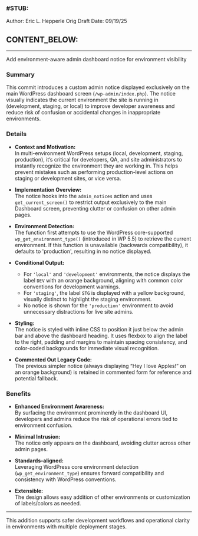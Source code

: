 ### #STUB: 

Author: Eric L. Hepperle
Orig Draft Date:
09/19/25


## CONTENT_BELOW: ##

---



Add environment-aware admin dashboard notice for environment visibility

### Summary
This commit introduces a custom admin notice displayed exclusively on the main WordPress dashboard screen (`/wp-admin/index.php`). The notice visually indicates the current environment the site is running in (development, staging, or local) to improve developer awareness and reduce risk of confusion or accidental changes in inappropriate environments.

### Details

- **Context and Motivation:**  
  In multi-environment WordPress setups (local, development, staging, production), it’s critical for developers, QA, and site administrators to instantly recognize the environment they are working in. This helps prevent mistakes such as performing production-level actions on staging or development sites, or vice versa.

- **Implementation Overview:**  
  The notice hooks into the `admin_notices` action and uses `get_current_screen()` to restrict output exclusively to the main Dashboard screen, preventing clutter or confusion on other admin pages.

- **Environment Detection:**  
  The function first attempts to use the WordPress core-supported `wp_get_environment_type()` (introduced in WP 5.5) to retrieve the current environment. If this function is unavailable (backwards compatibility), it defaults to 'production', resulting in no notice displayed.

- **Conditional Output:**  
  - For `'local'` and `'development'` environments, the notice displays the label `DEV` with an orange background, aligning with common color conventions for development warnings.
  - For `'staging'`, the label `STG` is displayed with a yellow background, visually distinct to highlight the staging environment.
  - No notice is shown for the `'production'` environment to avoid unnecessary distractions for live site admins.

- **Styling:**  
  The notice is styled with inline CSS to position it just below the admin bar and above the dashboard heading. It uses flexbox to align the label to the right, padding and margins to maintain spacing consistency, and color-coded backgrounds for immediate visual recognition.

- **Commented Out Legacy Code:**  
  The previous simpler notice (always displaying “Hey I love Apples!” on an orange background) is retained in commented form for reference and potential fallback.

### Benefits

- **Enhanced Environment Awareness:**  
  By surfacing the environment prominently in the dashboard UI, developers and admins reduce the risk of operational errors tied to environment confusion.

- **Minimal Intrusion:**  
  The notice only appears on the dashboard, avoiding clutter across other admin pages.

- **Standards-aligned:**  
  Leveraging WordPress core environment detection (`wp_get_environment_type`) ensures forward compatibility and consistency with WordPress conventions.

- **Extensible:**  
  The design allows easy addition of other environments or customization of labels/colors as needed.

---

This addition supports safer development workflows and operational clarity in environments with multiple deployment stages.
